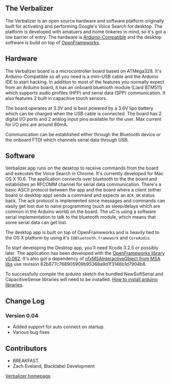 ## The Verbalizer

The Verbalizer is an open source hardware and software platform originally built for activating and performing Google's Voice Search for desktop. The platform is developed with amatuers and home tinkeres in mind, so it's got a low barrier of entry. The hardware is [Arduino-Compatible](http://arduino.cc/) and the desktop software is build on top of [OpenFrameworks](http://www.openframeworks.cc/).


## Hardware

The Verbalizer board is a microcontroller board based on ATMega328. It's Arduino-Compatible so all you need is a mini-USB cable and the Arduino IDE to start hacking. In addition to most of the features you normally expect from an Arduino board, it has an onboard bluetooth module (Liard BTM511) which supports audio profiles (HFP) and serial data (SPP) communication. It also features 2 built in capacitive touch sensors. 

The board operates at 3.3V and is best powered by a 3.6V lipo battery which can be charged when the USB cable is connected. The board has 2 digital I/O ports and 2 analog input pins available for the user. Max current for I/O pins are around 80mA.

Communication can be established either through the Bluetooth device or the onboard FTDI which channels serial data through USB. 

## Software

Verbalizer.app runs on the desktop to receive commands from the board and executes the Voice Search in Chrome. It's currently developed for Mac OS X 10.6. The application connects over bluetooth to the the board and establishes an RFCOMM channel for serial data communication. There's a basic ASCII protocol between the app and the board where a client (either board or desktop app) sends a command and expects an `ACK_OK` status back. The ack protocol is implemented since messages and commands can easily
get lost due to naive programming (such as sleep/delays which are common in the Arduino world) on the board. The uC is using a software serial implementation to talk to the bluetooth module, which means that some serial data can get lost.

The desktop app is built on top of OpenFrameworks and is heavily tied to the OS X platform by using it's `IOBluetooth.framework` and `CoreAudio`.

To start developing the Desktop app, you'll need Xcode 3.2.5 or possibly later. The application has been developed with the [OpenFrameworks library v0.062](http://www.openframeworks.cc/download). It's also got a dependency of [ofxMSAInteractiveObject from MSA libs](https://github.com/memo/msalibs) use revision 62b877c768905909b95368a9d1f3146b1d7904b8.

To successfully compile the arduino sketch the bundled NewSoftSerial and CapacitiveSense libraries will need to be installed. [How to install arduino libraries](http://www.arduino.cc/en/Hacking/Libraries).

## Change Log

### Version 0.04 
 - Added support for auto connect on startup.
 - Various bug fixes

## Contributors

*   BREAKFAST
*   Zach Eveland, Blacklabel Development

[Verbalizer homepage](http://breakfastny.com/verbalizer)
